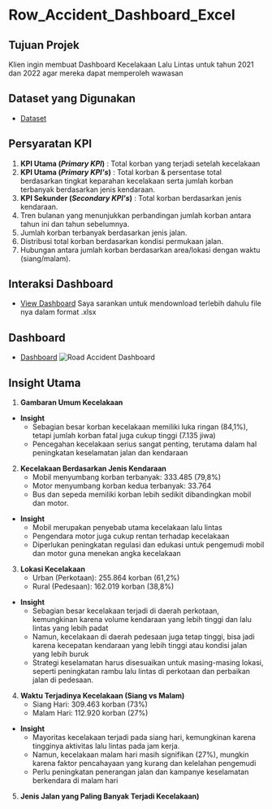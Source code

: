 # Row_Accident_Dashboard_Excel

## Tujuan Projek
Klien ingin membuat Dashboard Kecelakaan Lalu Lintas untuk tahun 2021 dan 2022 agar mereka dapat memperoleh wawasan

## Dataset yang Digunakan
- <a href="https://docs.google.com/spreadsheets/d/1Zyz88W-2UJwXPlV_3pguACibj7fFmGcL/edit?usp=sharing&ouid=104449482606139231652&rtpof=true&sd=true">Dataset</a>

## Persyaratan KPI
1. **KPI Utama (_Primary KPI_)** : Total korban yang terjadi setelah kecelakaan
2. **KPI Utama (_Primary KPI's_)** : Total korban & persentase total berdasarkan tingkat keparahan kecelakaan serta jumlah korban terbanyak berdasarkan jenis kendaraan.
3. **KPI Sekunder (_Secondary KPI's_)** : Total korban berdasarkan jenis kendaraan.
4. Tren bulanan yang menunjukkan perbandingan jumlah korban antara tahun ini dan tahun sebelumnya.
5. Jumlah korban terbanyak berdasarkan jenis jalan.
6. Distribusi total korban berdasarkan kondisi permukaan jalan.
7. Hubungan antara jumlah korban berdasarkan area/lokasi dengan waktu (siang/malam).

## Interaksi Dashboard
- <a href="https://docs.google.com/spreadsheets/d/1Zyz88W-2UJwXPlV_3pguACibj7fFmGcL/edit?usp=sharing&ouid=104449482606139231652&rtpof=true&sd=true">View Dashboard</a>
Saya sarankan untuk mendownload terlebih dahulu file nya dalam format .xlsx

## Dashboard
- <a href="https://github.com/ifanapridarahman/Row_Accident_Dashboard_Excel/blob/main/Road%20Accident%20Dashboard.png">Dashboard</a>
![Road Accident Dashboard](https://github.com/user-attachments/assets/f8b84c0d-74ee-4e63-bf6a-858d30d96cb0)

## Insight Utama
1. **Gambaran Umum Kecelakaan**
- **Insight**
  - Sebagian besar korban kecelakaan memiliki luka ringan (84,1%), tetapi jumlah korban fatal juga cukup tinggi (7.135 jiwa)
  - Pencegahan kecelakaan serius sangat penting, terutama dalam hal peningkatan keselamatan jalan dan kendaraan
2. **Kecelakaan Berdasarkan Jenis Kendaraan**
    - Mobil menyumbang korban terbanyak: 333.485 (79,8%)
    - Motor menyumbang korban kedua terbanyak: 33.764
    - Bus dan sepeda memiliki korban lebih sedikit dibandingkan mobil dan motor.
- **Insight**
  - Mobil merupakan penyebab utama kecelakaan lalu lintas
  - Pengendara motor juga cukup rentan terhadap kecelakaan
  - Diperlukan peningkatan regulasi dan edukasi untuk pengemudi mobil dan motor guna menekan angka kecelakaan
3. **Lokasi Kecelakaan**
    - Urban (Perkotaan): 255.864 korban (61,2%)
    - Rural (Pedesaan): 162.019 korban (38,8%)
- **Insight**
  - Sebagian besar kecelakaan terjadi di daerah perkotaan, kemungkinan karena volume kendaraan yang lebih tinggi dan lalu lintas yang lebih padat
  - Namun, kecelakaan di daerah pedesaan juga tetap tinggi, bisa jadi karena kecepatan kendaraan yang lebih tinggi atau kondisi jalan yang lebih buruk
  - Strategi keselamatan harus disesuaikan untuk masing-masing lokasi, seperti peningkatan rambu lalu lintas di perkotaan dan perbaikan jalan di pedesaan.
4. **Waktu Terjadinya Kecelakaan (Siang vs Malam)**
    - Siang Hari: 309.463 korban (73%)
    - Malam Hari: 112.920 korban (27%)
- **Insight**
  - Mayoritas kecelakaan terjadi pada siang hari, kemungkinan karena tingginya aktivitas lalu lintas pada jam kerja.
  - Namun, kecelakaan malam hari masih signifikan (27%), mungkin karena faktor pencahayaan yang kurang dan kelelahan pengemudi
  - Perlu peningkatan penerangan jalan dan kampanye keselamatan berkendara di malam hari
5. **Jenis Jalan yang Paling Banyak Terjadi Kecelakaan)**
  

